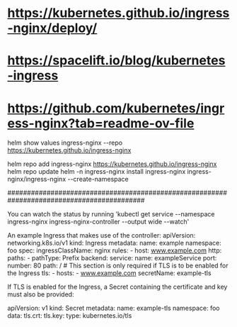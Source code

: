 # https://kubernetes.github.io/ingress-nginx/deploy/
# https://spacelift.io/blog/kubernetes-ingress
# https://github.com/kubernetes/ingress-nginx?tab=readme-ov-file


helm show values ingress-nginx --repo https://kubernetes.github.io/ingress-nginx

helm repo add ingress-nginx https://kubernetes.github.io/ingress-nginx
helm repo update
helm -n ingress-nginx install ingress-nginx ingress-nginx/ingress-nginx --create-namespace

###########################################################################################

You can watch the status by running 'kubectl get service --namespace ingress-nginx ingress-nginx-controller --output wide --watch'

An example Ingress that makes use of the controller:
  apiVersion: networking.k8s.io/v1
  kind: Ingress
  metadata:
    name: example
    namespace: foo
  spec:
    ingressClassName: nginx
    rules:
      - host: www.example.com
        http:
          paths:
            - pathType: Prefix
              backend:
                service:
                  name: exampleService
                  port:
                    number: 80
              path: /
    # This section is only required if TLS is to be enabled for the Ingress
    tls:
      - hosts:
        - www.example.com
        secretName: example-tls

If TLS is enabled for the Ingress, a Secret containing the certificate and key must also be provided:

  apiVersion: v1
  kind: Secret
  metadata:
    name: example-tls
    namespace: foo
  data:
    tls.crt: <base64 encoded cert>
    tls.key: <base64 encoded key>
  type: kubernetes.io/tls
